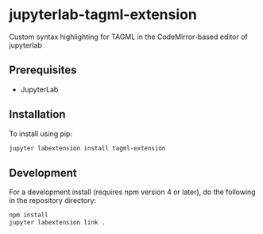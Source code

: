 # jupyterlab-tagml-extension
Custom syntax highlighting for TAGML in the CodeMirror-based editor of jupyterlab

## Prerequisites

* JupyterLab

## Installation

To install using pip:

```bash
jupyter labextension install tagml-extension
```

## Development

For a development install (requires npm version 4 or later), do the following in the repository directory:

```bash
npm install
jupyter labextension link .
```
